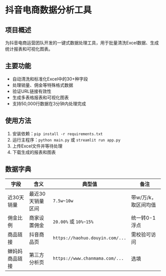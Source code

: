# 抖音电商数据分析工具

## 项目概述
为抖音电商运营团队开发的一键式数据处理工具，用于批量清洗Excel数据、生成统计报表和可视化图表。

## 主要功能
- 自动清洗和标准化Excel中的30+种字段
- 处理销量、佣金等特殊格式数据
- 验证URL链接有效性
- 生成多表格报表和可视化图表
- 支持50,000行数据在3分钟内处理完成

## 使用方法
1. 安装依赖：`pip install -r requirements.txt`
2. 运行主程序：`python main.py` 或 `streamlit run app.py`
3. 上传Excel文件并等待处理
4. 下载生成的报表和图表

## 数据字典
| 字段 | 含义 | 典型值 | 备注 |
|------|------|--------|------|
| 近30天销量 | 最近30天销量区间 | `7.5w~10w` | 带w/万/k，取区间均值 |
| 佣金比例 | 商家设置佣金 | `20.00%` 或 `10%~15%` | 统一转0-1浮点 |
| 商品链接 | 抖音商品页 | `https://haohuo.douyin.com/...` | 需校验可访问 |
| 蝉妈妈商品链接 | 第三方分析页 | `https://www.chanmama.com/...` | 选填 | 